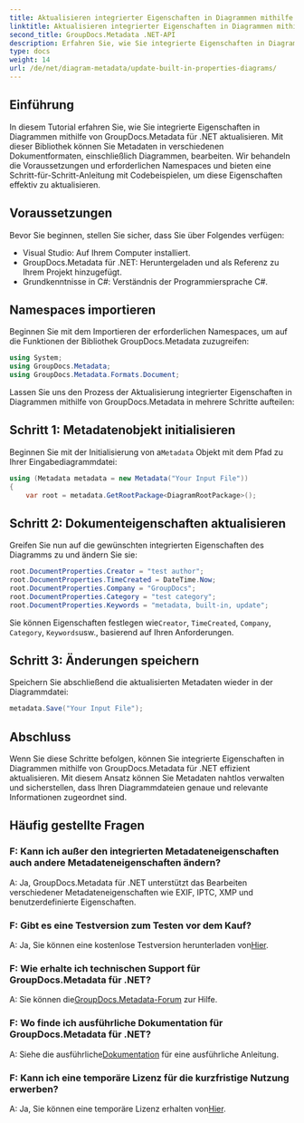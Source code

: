 ```yaml
---
title: Aktualisieren integrierter Eigenschaften in Diagrammen mithilfe von .NET
linktitle: Aktualisieren integrierter Eigenschaften in Diagrammen mithilfe von .NET
second_title: GroupDocs.Metadata .NET-API
description: Erfahren Sie, wie Sie integrierte Eigenschaften in Diagrammen mit GroupDocs.Metadata für .NET aktualisieren. Ändern Sie Metadaten nahtlos mit Codebeispielen.
type: docs
weight: 14
url: /de/net/diagram-metadata/update-built-in-properties-diagrams/
---
```

## Einführung
In diesem Tutorial erfahren Sie, wie Sie integrierte Eigenschaften in Diagrammen mithilfe von GroupDocs.Metadata für .NET aktualisieren. Mit dieser Bibliothek können Sie Metadaten in verschiedenen Dokumentformaten, einschließlich Diagrammen, bearbeiten. Wir behandeln die Voraussetzungen und erforderlichen Namespaces und bieten eine Schritt-für-Schritt-Anleitung mit Codebeispielen, um diese Eigenschaften effektiv zu aktualisieren.

## Voraussetzungen

Bevor Sie beginnen, stellen Sie sicher, dass Sie über Folgendes verfügen:

- Visual Studio: Auf Ihrem Computer installiert.
- GroupDocs.Metadata für .NET: Heruntergeladen und als Referenz zu Ihrem Projekt hinzugefügt.
- Grundkenntnisse in C#: Verständnis der Programmiersprache C#.

## Namespaces importieren

Beginnen Sie mit dem Importieren der erforderlichen Namespaces, um auf die Funktionen der Bibliothek GroupDocs.Metadata zuzugreifen:

```csharp
using System;
using GroupDocs.Metadata;
using GroupDocs.Metadata.Formats.Document;
```

Lassen Sie uns den Prozess der Aktualisierung integrierter Eigenschaften in Diagrammen mithilfe von GroupDocs.Metadata in mehrere Schritte aufteilen:

## Schritt 1: Metadatenobjekt initialisieren

 Beginnen Sie mit der Initialisierung von a`Metadata` Objekt mit dem Pfad zu Ihrer Eingabediagrammdatei:

```csharp
using (Metadata metadata = new Metadata("Your Input File"))
{
    var root = metadata.GetRootPackage<DiagramRootPackage>();
```

## Schritt 2: Dokumenteigenschaften aktualisieren

Greifen Sie nun auf die gewünschten integrierten Eigenschaften des Diagramms zu und ändern Sie sie:

```csharp
root.DocumentProperties.Creator = "test author";
root.DocumentProperties.TimeCreated = DateTime.Now;
root.DocumentProperties.Company = "GroupDocs";
root.DocumentProperties.Category = "test category";
root.DocumentProperties.Keywords = "metadata, built-in, update";
```

 Sie können Eigenschaften festlegen wie`Creator`, `TimeCreated`, `Company`, `Category`, `Keywords`usw., basierend auf Ihren Anforderungen.

## Schritt 3: Änderungen speichern

Speichern Sie abschließend die aktualisierten Metadaten wieder in der Diagrammdatei:

```csharp
metadata.Save("Your Input File");
```

## Abschluss

Wenn Sie diese Schritte befolgen, können Sie integrierte Eigenschaften in Diagrammen mithilfe von GroupDocs.Metadata für .NET effizient aktualisieren. Mit diesem Ansatz können Sie Metadaten nahtlos verwalten und sicherstellen, dass Ihren Diagrammdateien genaue und relevante Informationen zugeordnet sind.


## Häufig gestellte Fragen

### F: Kann ich außer den integrierten Metadateneigenschaften auch andere Metadateneigenschaften ändern?
A: Ja, GroupDocs.Metadata für .NET unterstützt das Bearbeiten verschiedener Metadateneigenschaften wie EXIF, IPTC, XMP und benutzerdefinierte Eigenschaften.

### F: Gibt es eine Testversion zum Testen vor dem Kauf?
 A: Ja, Sie können eine kostenlose Testversion herunterladen von[Hier](https://releases.groupdocs.com/).

### F: Wie erhalte ich technischen Support für GroupDocs.Metadata für .NET?
 A: Sie können die[GroupDocs.Metadata-Forum](https://forum.groupdocs.com/c/metadata/14) zur Hilfe.

### F: Wo finde ich ausführliche Dokumentation für GroupDocs.Metadata für .NET?
 A: Siehe die ausführliche[Dokumentation](https://reference.groupdocs.com/metadata/net/) für eine ausführliche Anleitung.

### F: Kann ich eine temporäre Lizenz für die kurzfristige Nutzung erwerben?
 A: Ja, Sie können eine temporäre Lizenz erhalten von[Hier](https://purchase.groupdocs.com/temporary-license/).
